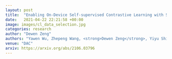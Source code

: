 ```yaml
---
layout: post
title:  "Enabling On-Device Self-supervised Contrastive Learning with Selective Data Contrast"
date:   2021-04-22 22:21:58 +00:00
image: images/cl_data_selection.jpg
categories: research
author: "Dewen Zeng"
authors: "Yawen Wu, Zhepeng Wang, <strong>Dewen Zeng</strong>, Yiyu Shi and Jingtong Hu"
venue: "DAC"
arxiv: https://arxiv.org/abs/2106.03796
---
```

